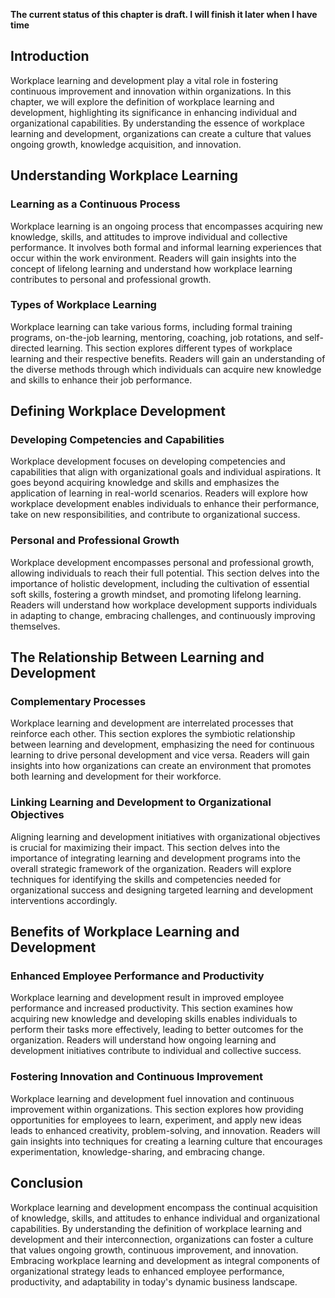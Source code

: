 **The current status of this chapter is draft. I will finish it later when I have time**

Introduction
------------

Workplace learning and development play a vital role in fostering continuous improvement and innovation within organizations. In this chapter, we will explore the definition of workplace learning and development, highlighting its significance in enhancing individual and organizational capabilities. By understanding the essence of workplace learning and development, organizations can create a culture that values ongoing growth, knowledge acquisition, and innovation.

Understanding Workplace Learning
--------------------------------

### Learning as a Continuous Process

Workplace learning is an ongoing process that encompasses acquiring new knowledge, skills, and attitudes to improve individual and collective performance. It involves both formal and informal learning experiences that occur within the work environment. Readers will gain insights into the concept of lifelong learning and understand how workplace learning contributes to personal and professional growth.

### Types of Workplace Learning

Workplace learning can take various forms, including formal training programs, on-the-job learning, mentoring, coaching, job rotations, and self-directed learning. This section explores different types of workplace learning and their respective benefits. Readers will gain an understanding of the diverse methods through which individuals can acquire new knowledge and skills to enhance their job performance.

Defining Workplace Development
------------------------------

### Developing Competencies and Capabilities

Workplace development focuses on developing competencies and capabilities that align with organizational goals and individual aspirations. It goes beyond acquiring knowledge and skills and emphasizes the application of learning in real-world scenarios. Readers will explore how workplace development enables individuals to enhance their performance, take on new responsibilities, and contribute to organizational success.

### Personal and Professional Growth

Workplace development encompasses personal and professional growth, allowing individuals to reach their full potential. This section delves into the importance of holistic development, including the cultivation of essential soft skills, fostering a growth mindset, and promoting lifelong learning. Readers will understand how workplace development supports individuals in adapting to change, embracing challenges, and continuously improving themselves.

The Relationship Between Learning and Development
-------------------------------------------------

### Complementary Processes

Workplace learning and development are interrelated processes that reinforce each other. This section explores the symbiotic relationship between learning and development, emphasizing the need for continuous learning to drive personal development and vice versa. Readers will gain insights into how organizations can create an environment that promotes both learning and development for their workforce.

### Linking Learning and Development to Organizational Objectives

Aligning learning and development initiatives with organizational objectives is crucial for maximizing their impact. This section delves into the importance of integrating learning and development programs into the overall strategic framework of the organization. Readers will explore techniques for identifying the skills and competencies needed for organizational success and designing targeted learning and development interventions accordingly.

Benefits of Workplace Learning and Development
----------------------------------------------

### Enhanced Employee Performance and Productivity

Workplace learning and development result in improved employee performance and increased productivity. This section examines how acquiring new knowledge and developing skills enables individuals to perform their tasks more effectively, leading to better outcomes for the organization. Readers will understand how ongoing learning and development initiatives contribute to individual and collective success.

### Fostering Innovation and Continuous Improvement

Workplace learning and development fuel innovation and continuous improvement within organizations. This section explores how providing opportunities for employees to learn, experiment, and apply new ideas leads to enhanced creativity, problem-solving, and innovation. Readers will gain insights into techniques for creating a learning culture that encourages experimentation, knowledge-sharing, and embracing change.

Conclusion
----------

Workplace learning and development encompass the continual acquisition of knowledge, skills, and attitudes to enhance individual and organizational capabilities. By understanding the definition of workplace learning and development and their interconnection, organizations can foster a culture that values ongoing growth, continuous improvement, and innovation. Embracing workplace learning and development as integral components of organizational strategy leads to enhanced employee performance, productivity, and adaptability in today's dynamic business landscape.
